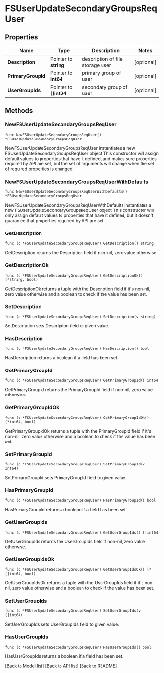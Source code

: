 # FSUserUpdateSecondaryGroupsReqUser

## Properties

Name | Type | Description | Notes
------------ | ------------- | ------------- | -------------
**Description** | Pointer to **string** | description of file storage user | [optional] 
**PrimaryGroupId** | Pointer to **int64** | primary group of user | [optional] 
**UserGroupIds** | Pointer to **[]int64** | secondary group of user | [optional] 

## Methods

### NewFSUserUpdateSecondaryGroupsReqUser

`func NewFSUserUpdateSecondaryGroupsReqUser() *FSUserUpdateSecondaryGroupsReqUser`

NewFSUserUpdateSecondaryGroupsReqUser instantiates a new FSUserUpdateSecondaryGroupsReqUser object
This constructor will assign default values to properties that have it defined,
and makes sure properties required by API are set, but the set of arguments
will change when the set of required properties is changed

### NewFSUserUpdateSecondaryGroupsReqUserWithDefaults

`func NewFSUserUpdateSecondaryGroupsReqUserWithDefaults() *FSUserUpdateSecondaryGroupsReqUser`

NewFSUserUpdateSecondaryGroupsReqUserWithDefaults instantiates a new FSUserUpdateSecondaryGroupsReqUser object
This constructor will only assign default values to properties that have it defined,
but it doesn't guarantee that properties required by API are set

### GetDescription

`func (o *FSUserUpdateSecondaryGroupsReqUser) GetDescription() string`

GetDescription returns the Description field if non-nil, zero value otherwise.

### GetDescriptionOk

`func (o *FSUserUpdateSecondaryGroupsReqUser) GetDescriptionOk() (*string, bool)`

GetDescriptionOk returns a tuple with the Description field if it's non-nil, zero value otherwise
and a boolean to check if the value has been set.

### SetDescription

`func (o *FSUserUpdateSecondaryGroupsReqUser) SetDescription(v string)`

SetDescription sets Description field to given value.

### HasDescription

`func (o *FSUserUpdateSecondaryGroupsReqUser) HasDescription() bool`

HasDescription returns a boolean if a field has been set.

### GetPrimaryGroupId

`func (o *FSUserUpdateSecondaryGroupsReqUser) GetPrimaryGroupId() int64`

GetPrimaryGroupId returns the PrimaryGroupId field if non-nil, zero value otherwise.

### GetPrimaryGroupIdOk

`func (o *FSUserUpdateSecondaryGroupsReqUser) GetPrimaryGroupIdOk() (*int64, bool)`

GetPrimaryGroupIdOk returns a tuple with the PrimaryGroupId field if it's non-nil, zero value otherwise
and a boolean to check if the value has been set.

### SetPrimaryGroupId

`func (o *FSUserUpdateSecondaryGroupsReqUser) SetPrimaryGroupId(v int64)`

SetPrimaryGroupId sets PrimaryGroupId field to given value.

### HasPrimaryGroupId

`func (o *FSUserUpdateSecondaryGroupsReqUser) HasPrimaryGroupId() bool`

HasPrimaryGroupId returns a boolean if a field has been set.

### GetUserGroupIds

`func (o *FSUserUpdateSecondaryGroupsReqUser) GetUserGroupIds() []int64`

GetUserGroupIds returns the UserGroupIds field if non-nil, zero value otherwise.

### GetUserGroupIdsOk

`func (o *FSUserUpdateSecondaryGroupsReqUser) GetUserGroupIdsOk() (*[]int64, bool)`

GetUserGroupIdsOk returns a tuple with the UserGroupIds field if it's non-nil, zero value otherwise
and a boolean to check if the value has been set.

### SetUserGroupIds

`func (o *FSUserUpdateSecondaryGroupsReqUser) SetUserGroupIds(v []int64)`

SetUserGroupIds sets UserGroupIds field to given value.

### HasUserGroupIds

`func (o *FSUserUpdateSecondaryGroupsReqUser) HasUserGroupIds() bool`

HasUserGroupIds returns a boolean if a field has been set.


[[Back to Model list]](../README.md#documentation-for-models) [[Back to API list]](../README.md#documentation-for-api-endpoints) [[Back to README]](../README.md)


